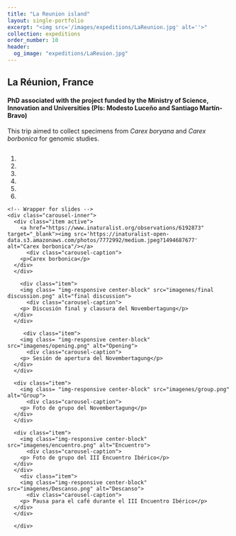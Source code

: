 ```yaml
---
title: "La Reunion island"
layout: single-portfolio
excerpt: "<img src='/images/expeditions/LaReunion.jpg' alt=''>"
collection: expeditions
order_number: 10
header: 
  og_image: "expeditions/LaReuion.jpg"
---
```

<h2>La Réunion, France</h2>
<h4>PhD associated with the project funded by the Ministry of Science, Innovation and Universities (PIs: Modesto Luceño and Santiago Martín-Bravo)</h4>

This trip aimed to collect specimens from <i>Carex boryana</i> and <i>Carex borbonica</i> for genomic studies.


  <div id="myCarousel" class="carousel slide" data-ride="carousel" style="align-content: center">
    <!-- Indicators -->
    <ol class="carousel-indicators">
      <li data-target="#myCarousel" data-slide-to="0" class="active"></li>
      <li data-target="#myCarousel" data-slide-to="1"></li>
      <li data-target="#myCarousel" data-slide-to="2"></li>
	  <li data-target="#myCarousel" data-slide-to="3"></li>
	  <li data-target="#myCarousel" data-slide-to="4"></li>
	  <li data-target="#myCarousel" data-slide-to="5"></li>
    </ol>

    <!-- Wrapper for slides -->
    <div class="carousel-inner">
      <div class="item active">
        <a href="https://www.inaturalist.org/observations/6192873" target="_blank"><img src='https://inaturalist-open-data.s3.amazonaws.com/photos/7772992/medium.jpeg?1494687677' alt="Carex borbonica"/></a>
		  <div class="carousel-caption">
        <p>Carex borbonica</p>
      </div>
      </div>
		
		<div class="item">
        <img class= "img-responsive center-block" src="imagenes/final discussion.png" alt="final discussion">
		  <div class="carousel-caption">
        <p> Discusión final y clausura del Novembertagung</p>
      </div>
      </div>
		
		 <div class="item">
        <img class= "img-responsive center-block" src="imagenes/opening.png" alt="Opening">
		  <div class="carousel-caption">
        <p> Sesión de apertura del Novembertagung</p>
      </div>
      </div>

      <div class="item">
        <img class= "img-responsive center-block" src="imagenes/group.png" alt="Group">
		  <div class="carousel-caption">
        <p> Foto de grupo del Novembertagung</p>
      </div>
      </div>
    
      <div class="item">
        <img class="img-responsive center-block" src="imagenes/encuentro.png" alt="Encuentro">
		  <div class="carousel-caption">
        <p> Foto de grupo del III Encuentro Ibérico</p>
      </div>
      </div>
		<div class="item">
        <img class="img-responsive center-block" src="imagenes/Descanso.png" alt="Descanso">
		  <div class="carousel-caption">
        <p> Pausa para el café durante el III Encuentro Ibérico</p>
      </div>
      </div>

      </div>